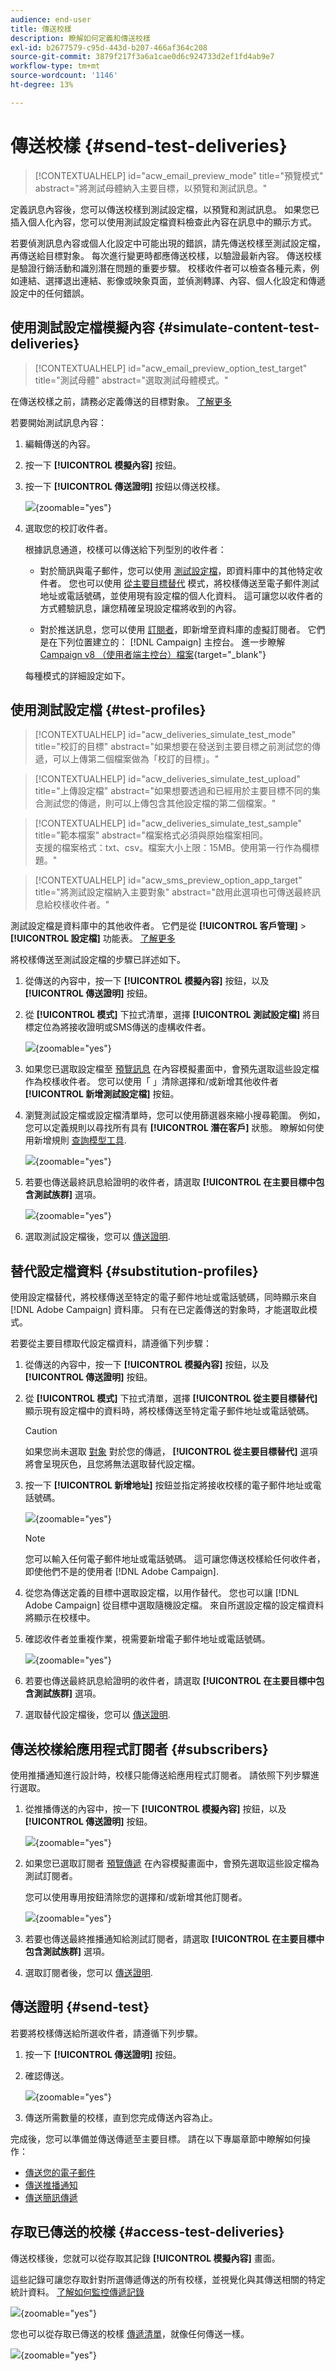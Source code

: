 ```yaml
---
audience: end-user
title: 傳送校樣
description: 瞭解如何定義和傳送校樣
exl-id: b2677579-c95d-443d-b207-466af364c208
source-git-commit: 3879f217f3a6a1cae0d6c924733d2ef1fd4ab9e7
workflow-type: tm+mt
source-wordcount: '1146'
ht-degree: 13%

---
```


# 傳送校樣 {#send-test-deliveries}

>[!CONTEXTUALHELP]
>id="acw_email_preview_mode"
>title="預覽模式"
>abstract="將測試母體納入主要目標，以預覽和測試訊息。"

定義訊息內容後，您可以傳送校樣到測試設定檔，以預覽和測試訊息。 如果您已插入個人化內容，您可以使用測試設定檔資料檢查此內容在訊息中的顯示方式。

若要偵測訊息內容或個人化設定中可能出現的錯誤，請先傳送校樣至測試設定檔，再傳送給目標對象。 每次進行變更時都應傳送校樣，以驗證最新內容。 傳送校樣是驗證行銷活動和識別潛在問題的重要步驟。 校樣收件者可以檢查各種元素，例如連結、選擇退出連結、影像或映象頁面，並偵測轉譯、內容、個人化設定和傳遞設定中的任何錯誤。

## 使用測試設定檔模擬內容 {#simulate-content-test-deliveries}

>[!CONTEXTUALHELP]
>id="acw_email_preview_option_test_target"
>title="測試母體"
>abstract="選取測試母體模式。"

在傳送校樣之前，請務必定義傳送的目標對象。 [了解更多](../audience/add-audience.md)

若要開始測試訊息內容：

1. 編輯傳送的內容。
1. 按一下 **[!UICONTROL 模擬內容]** 按鈕。
1. 按一下 **[!UICONTROL 傳送證明]** 按鈕以傳送校樣。

   ![](assets/simulate-test-button-email.png){zoomable=&quot;yes&quot;}

1. 選取您的校訂收件者。

   根據訊息通道，校樣可以傳送給下列型別的收件者：

   * 對於簡訊與電子郵件，您可以使用 [測試設定檔](#test-profiles)，即資料庫中的其他特定收件者。 您也可以使用 [從主要目標替代](#substitution-profiles) 模式，將校樣傳送至電子郵件測試地址或電話號碼，並使用現有設定檔的個人化資料。 這可讓您以收件者的方式體驗訊息，讓您精確呈現設定檔將收到的內容。

   * 對於推送訊息，您可以使用 [訂閱者](#subscribers)，即新增至資料庫的虛擬訂閱者。 它們是在下列位置建立的： [!DNL Campaign] 主控台。 進一步瞭解 [Campaign v8 （使用者端主控台）檔案](https://experienceleague.adobe.com/docs/campaign/campaign-v8/audience/add-profiles/test-profiles.html){target="_blank"}

   每種模式的詳細設定如下。

## 使用測試設定檔 {#test-profiles}

>[!CONTEXTUALHELP]
>id="acw_deliveries_simulate_test_mode"
>title="校訂的目標"
>abstract="如果想要在發送到主要目標之前測試您的傳遞，可以上傳第二個檔案做為「校訂的目標」。"

>[!CONTEXTUALHELP]
>id="acw_deliveries_simulate_test_upload"
>title="上傳設定檔"
>abstract="如果想要透過和已經用於主要目標不同的集合測試您的傳遞，則可以上傳包含其他設定檔的第二個檔案。"

>[!CONTEXTUALHELP]
>id="acw_deliveries_simulate_test_sample"
>title="範本檔案"
>abstract="檔案格式必須與原始檔案相同。<br/>支援的檔案格式：txt、csv。檔案大小上限：15MB。使用第一行作為欄標題。"

>[!CONTEXTUALHELP]
>id="acw_sms_preview_option_app_target"
>title="將測試設定檔納入主要對象"
>abstract="啟用此選項也可傳送最終訊息給校樣收件者。"

測試設定檔是資料庫中的其他收件者。 它們是從 **[!UICONTROL 客戶管理]** > **[!UICONTROL 設定檔]** 功能表。 [了解更多](../audience/test-profiles.md#create-test-profiles)

將校樣傳送至測試設定檔的步驟已詳述如下。

1. 從傳送的內容中，按一下 **[!UICONTROL 模擬內容]** 按鈕，以及 **[!UICONTROL 傳送證明]** 按鈕。

1. 從 **[!UICONTROL 模式]** 下拉式清單，選擇 **[!UICONTROL 測試設定檔]** 將目標定位為將接收證明或SMS傳送的虛構收件者。

   ![](assets/simulate-profile-mode.png){zoomable=&quot;yes&quot;}

1. 如果您已選取設定檔至 [預覽訊息](preview-content.md) 在內容模擬畫面中，會預先選取這些設定檔作為校樣收件者。 您可以使用「 」清除選擇和/或新增其他收件者 **[!UICONTROL 新增測試設定檔]** 按鈕。

1. 瀏覽測試設定檔或設定檔清單時，您可以使用篩選器來縮小搜尋範圍。 例如，您可以定義規則以尋找所有具有 **[!UICONTROL 潛在客戶]** 狀態。 瞭解如何使用新增規則 [查詢模型工具](../query/query-modeler-overview.md).

   ![](assets/simulate-test-profile-filter.png){zoomable=&quot;yes&quot;}

1. 若要也傳送最終訊息給證明的收件者，請選取 **[!UICONTROL 在主要目標中包含測試族群]** 選項。

   ![](assets/simulate-include-test.png){zoomable=&quot;yes&quot;}

1. 選取測試設定檔後，您可以 [傳送證明](#send-test).

## 替代設定檔資料 {#substitution-profiles}

使用設定檔替代，將校樣傳送至特定的電子郵件地址或電話號碼，同時顯示來自 [!DNL Adobe Campaign] 資料庫。 只有在已定義傳送的對象時，才能選取此模式。

若要從主要目標取代設定檔資料，請遵循下列步驟：

1. 從傳送的內容中，按一下 **[!UICONTROL 模擬內容]** 按鈕，以及 **[!UICONTROL 傳送證明]** 按鈕。

1. 從 **[!UICONTROL 模式]** 下拉式清單，選擇 **[!UICONTROL 從主要目標替代]** 顯示現有設定檔中的資料時，將校樣傳送至特定電子郵件地址或電話號碼。

   >[!CAUTION]
   >
   >如果您尚未選取 [對象](../audience/about-recipients.md) 對於您的傳遞， **[!UICONTROL 從主要目標替代]** 選項將會呈現灰色，且您將無法選取替代設定檔。

1. 按一下 **[!UICONTROL 新增地址]** 按鈕並指定將接收校樣的電子郵件地址或電話號碼。

   ![](assets/simulate-add-substitution-address.png){zoomable=&quot;yes&quot;}

   >[!NOTE]
   >
   >您可以輸入任何電子郵件地址或電話號碼。 這可讓您傳送校樣給任何收件者，即使他們不是的使用者 [!DNL Adobe Campaign].

1. 從您為傳送定義的目標中選取設定檔，以用作替代。 您也可以讓 [!DNL Adobe Campaign] 從目標中選取隨機設定檔。 來自所選設定檔的設定檔資料將顯示在校樣中。

1. 確認收件者並重複作業，視需要新增電子郵件地址或電話號碼。

   ![](assets/simulate-profile-substitute.png){zoomable=&quot;yes&quot;}

1. 若要也傳送最終訊息給證明的收件者，請選取 **[!UICONTROL 在主要目標中包含測試族群]** 選項。

1. 選取替代設定檔後，您可以 [傳送證明](#send-test).

## 傳送校樣給應用程式訂閱者 {#subscribers}

使用推播通知進行設計時，校樣只能傳送給應用程式訂閱者。 請依照下列步驟進行選取。

1. 從推播傳送的內容中，按一下 **[!UICONTROL 模擬內容]** 按鈕，以及 **[!UICONTROL 傳送證明]** 按鈕。

   ![](assets/simulate-test-button-push.png){zoomable=&quot;yes&quot;}

1. 如果您已選取訂閱者 [預覽傳遞](preview-content.md) 在內容模擬畫面中，會預先選取這些設定檔為測試訂閱者。

   您可以使用專用按鈕清除您的選擇和/或新增其他訂閱者。

   ![](assets/simulate-test-subscribers.png){zoomable=&quot;yes&quot;}

1. 若要也傳送最終推播通知給測試訂閱者，請選取 **[!UICONTROL 在主要目標中包含測試族群]** 選項。

1. 選取訂閱者後，您可以 [傳送證明](#send-test).

## 傳送證明 {#send-test}

若要將校樣傳送給所選收件者，請遵循下列步驟。

1. 按一下 **[!UICONTROL 傳送證明]** 按鈕。

1. 確認傳送。

   ![](assets/simulate-send-test.png){zoomable=&quot;yes&quot;}

1. 傳送所需數量的校樣，直到您完成傳送內容為止。

完成後，您可以準備並傳送傳遞至主要目標。 請在以下專屬章節中瞭解如何操作：

* [傳送您的電子郵件](../monitor/prepare-send.md)
* [傳送推播通知](../push/send-push.md#send-push)
* [傳送簡訊傳遞](../sms/send-sms.md#send-sms)

## 存取已傳送的校樣 {#access-test-deliveries}

傳送校樣後，您就可以從存取其記錄 **[!UICONTROL 模擬內容]** 畫面。

這些記錄可讓您存取針對所選傳遞傳送的所有校樣，並視覺化與其傳送相關的特定統計資料。 [了解如何監控傳遞記錄](../monitor/delivery-logs.md)

![](assets/simulate-test-log.png){zoomable=&quot;yes&quot;}

您也可以從存取已傳送的校樣 [傳遞清單](../msg/gs-messages.md)，就像任何傳送一樣。

![](assets/simulate-deliveries-list.png){zoomable=&quot;yes&quot;}
